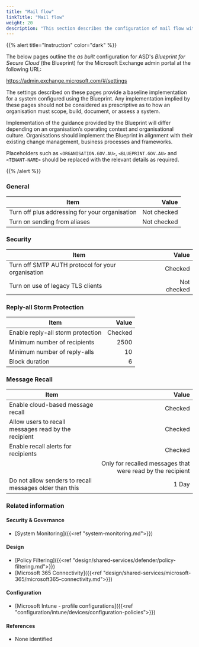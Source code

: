 ```yaml
---
title: "Mail flow"
linkTitle: "Mail flow"
weight: 20
description: "This section describes the configuration of mail flow within Exchange Online associated with systems built according to guidance in ASD's Blueprint for Secure Cloud."
---
```


{{% alert title="Instruction" color="dark" %}}

The below pages outline the *as built* configuration for ASD's *Blueprint for Secure Cloud* (the Blueprint) for the Microsoft Exchange admin portal at the following URL:

<https://admin.exchange.microsoft.com/#/settings>

The settings described on these pages provide a baseline implementation for a system configured using the Blueprint. Any implementation implied by these pages should not be considered as prescriptive as to how an organisation must scope, build, document, or assess a system.

Implementation of the guidance provided by the Blueprint will differ depending on an organisation’s operating context and organisational culture. Organisations should implement the Blueprint in alignment with their existing change management, business processes and frameworks.

Placeholders such as `<ORGANISATION.GOV.AU>`, `<BLUEPRINT.GOV.AU>` and `<TENANT-NAME>` should be replaced with the relevant details as required.

{{% /alert %}}

### General

| Item                                           |       Value |
| ---------------------------------------------- | ----------: |
| Turn off plus addressing for your organisation | Not checked |
| Turn on sending from aliases                   | Not checked |

### Security

| Item                                              |       Value |
| ------------------------------------------------- | ----------: |
| Turn off SMTP AUTH protocol for your organisation |     Checked |
| Turn on use of legacy TLS clients                 | Not checked |

### Reply-all Storm Protection

| Item                              |   Value |
| --------------------------------- | ------: |
| Enable reply-all storm protection | Checked |
| Minimum number of recipients      |    2500 |
| Minimum number of reply-alls      |      10 |
| Block duration                    |       6 |

### Message Recall

| Item                                                    |                                                      Value |
| ------------------------------------------------------- | ---------------------------------------------------------: |
| Enable cloud-based message recall                       |                                                    Checked |
| Allow users to recall messages read by the recipient    |                                                    Checked |
| Enable recall alerts for recipients                     |                                                    Checked |
|                                                         | Only for recalled messages that were read by the recipient |
| Do not allow senders to recall messages older than this |                                                      1 Day |

### Related information

#### Security & Governance

* [System Monitoring]({{<ref "system-monitoring.md">}})
  
#### Design

* [Policy Filtering]({{<ref "design/shared-services/defender/policy-filtering.md">}})
* [Microsoft 365 Connectivity]({{<ref "design/shared-services/microsoft-365/microsoft365-connectivity.md">}})
  
#### Configuration

* [Microsoft Intune - profile configurations]({{<ref "configuration/intune/devices/configuration-policies">}})

#### References

* None identified
